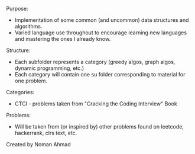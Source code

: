 Purpose: 
- Implementation of some common (and uncommon) data structures and algorithms. 
- Varied language use throughout to encourage learning new languages and mastering the ones I already know. 

Structure: 
- Each subfolder represents a category (greedy algos, graph algos, dynamic programming, etc.) 
- Each category will contain one su folder corresponding to material for one problem. 

Categories: 
- CTCI - problems taken from "Cracking the Coding Interview" Book

Problems: 
- Will be taken from (or inspired by) other problems found on leetcode, hackerrank, clrs text, etc. 

Created by Noman Ahmad 

